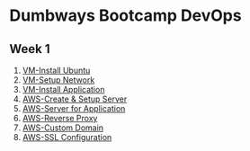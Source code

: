# Dumbways Bootcamp DevOps
## Week 1
1. [VM-Install Ubuntu](https://github.com/gilbranfairuz/Dumbways-Bootcamp-Devops/tree/master/week1/VM-InstallUbuntu)
2. [VM-Setup Network](https://github.com/gilbranfairuz/Dumbways-Bootcamp-Devops/tree/master/week1/VM-SetupNetwork)
3. [VM-Install Application](https://github.com/gilbranfairuz/Dumbways-Bootcamp-Devops/tree/master/week1/VM-InstallApplication)
4. [AWS-Create & Setup Server]()
5. [AWS-Server for Application]()
6. [AWS-Reverse Proxy]()
7. [AWS-Custom Domain]()
8. [AWS-SSL Configuration]()